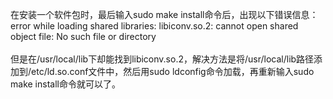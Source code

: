 在安装一个软件包时，最后输入sudo make install命令后，出现以下错误信息：<br style="white-space:normal;" />
error while loading shared libraries: libiconv.so.2: cannot open shared object file: No such file or directory<br style="white-space:normal;" />
<br style="white-space:normal;" />
但是在/usr/local/lib下却能找到libiconv.so.2，解决方法是将/usr/local/lib路径添加到/etc/ld.so.conf文件中，然后用sudo ldconfig命令加载，再重新输入sudo make install命令就可以了。